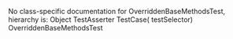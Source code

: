 No class-specific documentation for OverriddenBaseMethodsTest, hierarchy is: 
Object
  TestAsserter
    TestCase( testSelector)
      OverriddenBaseMethodsTest
